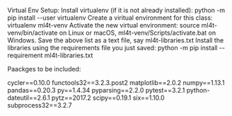 Virtual Env Setup:
Install virtualenv (if it is not already installed): python -m pip install --user virtualenv
Create a viritual environment for this class: virtualenv ml4t-venv
Activate the new virtual environment: source ml4t-venv/bin/activate on Linux or macOS, ml4t-venv/Scripts/activate.bat on Windows.
Save the above list as a text file, say ml4t-libraries.txt
Install the libraries using the requirements file you just saved: python -m pip install --requirement ml4t-libraries.txt


Paackges to be included:

 cycler==0.10.0
 functools32==3.2.3.post2
 matplotlib==2.0.2
 numpy==1.13.1
 pandas==0.20.3
 py==1.4.34
 pyparsing==2.2.0
 pytest==3.2.1
 python-dateutil==2.6.1
 pytz==2017.2
 scipy==0.19.1
 six==1.10.0
 subprocess32==3.2.7

